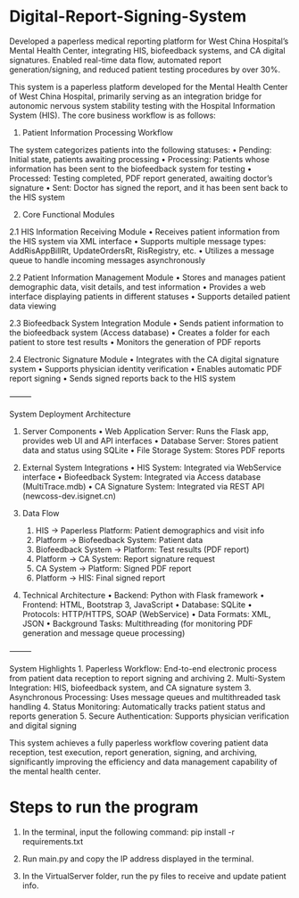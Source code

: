 # Digital-Report-Signing-System
Developed a paperless medical reporting platform for West China Hospital’s Mental Health Center, integrating HIS, biofeedback systems, and CA digital signatures. Enabled real-time data flow, automated report generation/signing, and reduced patient testing procedures by over 30%.


This system is a paperless platform developed for the Mental Health Center of West China Hospital, primarily serving as an integration bridge for autonomic nervous system stability testing with the Hospital Information System (HIS). The core business workflow is as follows:

1. Patient Information Processing Workflow

The system categorizes patients into the following statuses:
	•	Pending: Initial state, patients awaiting processing
	•	Processing: Patients whose information has been sent to the biofeedback system for testing
	•	Processed: Testing completed, PDF report generated, awaiting doctor’s signature
	•	Sent: Doctor has signed the report, and it has been sent back to the HIS system

2. Core Functional Modules

2.1 HIS Information Receiving Module
	•	Receives patient information from the HIS system via XML interface
	•	Supports multiple message types: AddRisAppBillRt, UpdateOrdersRt, RisRegistry, etc.
	•	Utilizes a message queue to handle incoming messages asynchronously

2.2 Patient Information Management Module
	•	Stores and manages patient demographic data, visit details, and test information
	•	Provides a web interface displaying patients in different statuses
	•	Supports detailed patient data viewing

2.3 Biofeedback System Integration Module
	•	Sends patient information to the biofeedback system (Access database)
	•	Creates a folder for each patient to store test results
	•	Monitors the generation of PDF reports

2.4 Electronic Signature Module
	•	Integrates with the CA digital signature system
	•	Supports physician identity verification
	•	Enables automatic PDF report signing
	•	Sends signed reports back to the HIS system

⸻

System Deployment Architecture

1. Server Components
	•	Web Application Server: Runs the Flask app, provides web UI and API interfaces
	•	Database Server: Stores patient data and status using SQLite
	•	File Storage System: Stores PDF reports

2. External System Integrations
	•	HIS System: Integrated via WebService interface
	•	Biofeedback System: Integrated via Access database (MultiTrace.mdb)
	•	CA Signature System: Integrated via REST API (newcoss-dev.isignet.cn)

3. Data Flow
	1.	HIS → Paperless Platform: Patient demographics and visit info
	2.	Platform → Biofeedback System: Patient data
	3.	Biofeedback System → Platform: Test results (PDF report)
	4.	Platform → CA System: Report signature request
	5.	CA System → Platform: Signed PDF report
	6.	Platform → HIS: Final signed report

4. Technical Architecture
	•	Backend: Python with Flask framework
	•	Frontend: HTML, Bootstrap 3, JavaScript
	•	Database: SQLite
	•	Protocols: HTTP/HTTPS, SOAP (WebService)
	•	Data Formats: XML, JSON
	•	Background Tasks: Multithreading (for monitoring PDF generation and message queue processing)

⸻

System Highlights
	1.	Paperless Workflow: End-to-end electronic process from patient data reception to report signing and archiving
	2.	Multi-System Integration: HIS, biofeedback system, and CA signature system
	3.	Asynchronous Processing: Uses message queues and multithreaded task handling
	4.	Status Monitoring: Automatically tracks patient status and reports generation
	5.	Secure Authentication: Supports physician verification and digital signing

This system achieves a fully paperless workflow covering patient data reception, test execution, report generation, signing, and archiving, significantly improving the efficiency and data management capability of the mental health center.


# Steps to run the program
1. In the terminal, input the following command: 
pip install -r requirements.txt

2. Run main.py and copy the IP address displayed in the terminal.
3. In the VirtualServer folder, run the py files to receive and update patient info.
